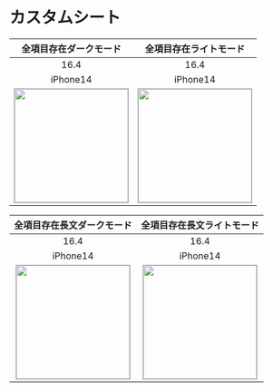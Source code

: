 # カスタムシート

|全項目存在ダークモード|全項目存在ライトモード|
|:---:|:---:|
|16.4|16.4|
|iPhone14|iPhone14|
|<img src='../TestSnapshot/ReferenceImages_64/カスタムシート/testSheetViewController_全項目存在_ダークモード_iPhone_16_4_390x844@3x.png' width='200' style='border: 1px solid #999' />|<img src='../TestSnapshot/ReferenceImages_64/カスタムシート/testSheetViewController_全項目存在_ライトモード_iPhone_16_4_390x844@3x.png' width='200' style='border: 1px solid #999' />|

|全項目存在長文ダークモード|全項目存在長文ライトモード|
|:---:|:---:|
|16.4|16.4|
|iPhone14|iPhone14|
|<img src='../TestSnapshot/ReferenceImages_64/カスタムシート/testSheetViewController_全項目存在_長文_ダークモード_iPhone_16_4_390x844@3x.png' width='200' style='border: 1px solid #999' />|<img src='../TestSnapshot/ReferenceImages_64/カスタムシート/testSheetViewController_全項目存在_長文_ライトモード_iPhone_16_4_390x844@3x.png' width='200' style='border: 1px solid #999' />|

